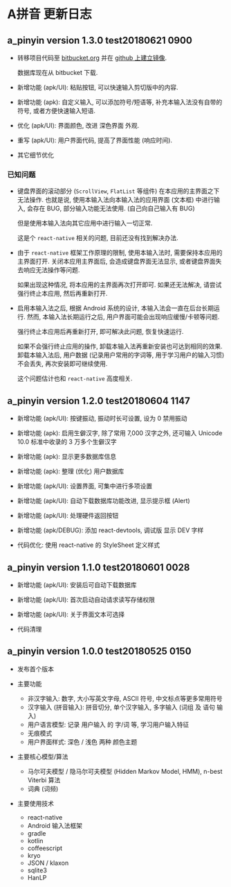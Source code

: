 <!-- CHANGELOG.md, a_pinyin/
-->

# A拼音 更新日志


## a_pinyin version 1.3.0 test20180621 0900

+ 转移项目代码至 [bitbucket.org](https://bitbucket.org/sceext2018/a_pinyin/)
  并在 [github 上建立镜像](https://github.com/sceext-mirror-201806/a_pinyin).

  数据库现在从 bitbucket 下载.

+ 新增功能 (apk/UI): 粘贴按钮, 可以快速输入剪切版中的内容.

+ 新增功能 (apk): 自定义输入, 可以添加符号/短语等, 补充本输入法没有自带的符号, 或者方便快速输入短语.

+ 优化 (apk/UI): 界面颜色, 改进 深色界面 外观.

+ 重写 (apk/UI): 用户界面代码, 提高了界面性能 (响应时间).

+ 其它细节优化

### 已知问题

+ 键盘界面的滚动部分 (`ScrollView`, `FlatList` 等组件) 在本应用的主界面之下无法操作.
  也就是说, 使用本输入法向本输入法的应用界面 (文本框) 中进行输入, 会存在 BUG, 部分输入功能无法使用.
  (自己向自己输入有 BUG)

  但是使用本输入法向其它应用中进行输入一切正常.

  这是个 `react-native` 相关的问题, 目前还没有找到解决办法.

+ 由于 `react-native` 框架工作原理的限制, 使用本输入法时, 需要保持本应用的主界面打开.
  关闭本应用主界面后, 会造成键盘界面无法显示, 或者键盘界面失去响应无法操作等问题.

  如果出现这种情况, 将本应用的主界面再次打开即可.
  如果还无法解决, 请尝试强行终止本应用, 然后再重新打开.

+ 启用本输入法之后, 根据 Android 系统的设计, 本输入法会一直在后台长期运行.
  然而, 本输入法长期运行之后, 用户界面可能会出现响应缓慢/卡顿等问题.

  强行终止本应用后再重新打开, 即可解决此问题, 恢复快速运行.

  如果不会强行终止应用的操作, 卸载本输入法再重新安装也可达到相同的效果.
  卸载本输入法后, 用户数据 (记录用户常用的字词等, 用于学习用户的输入习惯) 不会丢失,
  再次安装即可继续使用.

  这个问题估计也和 `react-native` 高度相关.


## a_pinyin version 1.2.0 test20180604 1147

+ 新增功能 (apk/UI): 按键振动, 振动时长可设置, 设为 0 禁用振动

+ 新增功能 (apk): 启用生僻汉字, 除了常用 7,000 汉字之外, 还可输入 Unicode 10.0 标准中收录的 3 万多个生僻汉字

+ 新增功能 (apk): 显示更多数据库信息

+ 新增功能 (apk): 整理 (优化) 用户数据库

+ 新增功能 (apk/UI): 设置界面, 可集中进行多项设置

+ 新增功能 (apk/UI): 自动下载数据库功能改进, 显示提示框 (Alert)

+ 新增功能 (apk/UI): 处理硬件返回按钮

+ 新增功能 (apk/DEBUG): 添加 react-devtools, 调试版 显示 DEV 字样

+ 代码优化: 使用 react-native 的 StyleSheet 定义样式


## a_pinyin version 1.1.0 test20180601 0028

+ 新增功能 (apk/UI): 安装后可自动下载数据库

+ 新增功能 (apk/UI): 首次启动自动请求读写存储权限

+ 新增功能 (apk/UI): 关于界面文本可选择

+ 代码清理


## a_pinyin version 1.0.0 test20180525 0150

+ 发布首个版本

+ 主要功能

  + 非汉字输入: 数字, 大小写英文字母, ASCII 符号, 中文标点等更多常用符号
  + 汉字输入 (拼音输入): 拼音切分, 单个汉字输入, 多字输入 (词组 及 语句 输入)
  + 用户语言模型: 记录 用户输入 的 字/词 等, 学习用户输入特征
  + 无痕模式
  + 用户界面样式: 深色 / 浅色 两种 颜色主题

+ 主要核心模型/算法

  + 马尔可夫模型 / 隐马尔可夫模型 (Hidden Markov Model, HMM), n-best Viterbi 算法
  + 词典 (词频)

+ 主要使用技术

  + react-native
  + Android 输入法框架
  + gradle
  + kotlin
  + coffeescript
  + kryo
  + JSON / klaxon
  + sqlite3
  + HanLP

<!-- end CHANGELOG.md -->
